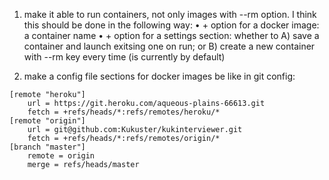 1. make it able to run containers, not only images with --rm option.
I think this should be done in the following way:
• + option for a docker image: a container name
• + option for a settings section: whether to A) save a container and launch exitsing one on run; or B) create a new container with --rm key every time (is currently by default)

2. make a config file sections for docker images be like in git config:
```
[remote "heroku"]
	url = https://git.heroku.com/aqueous-plains-66613.git
	fetch = +refs/heads/*:refs/remotes/heroku/*
[remote "origin"]
	url = git@github.com:Kukuster/kukinterviewer.git
	fetch = +refs/heads/*:refs/remotes/origin/*
[branch "master"]
	remote = origin
	merge = refs/heads/master
```


